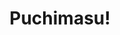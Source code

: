 --- 
title: "Puchimasu!"
publishdate: "2019-1-6T16:48:46+02:00"
src: "https://365manga.net/manga/puchimasu"
image: "https://data.365manga.net/images/thumbnails/32594-puchimasu.jpg"
description: " From the popular game 'THE [email protected]', comes a petit spinoff cute and soothing 4-koma! The setting is the same 765 Production from the games. One day, 765 Pro idols Ami and Mami bring in the mysterious Petit-dols 'Afuu' and 'Yukipo'!? More and more Petit-dols gather at the offices where everyone works. Leisurely enjoy their daily lives full of laughs and happenings."
---